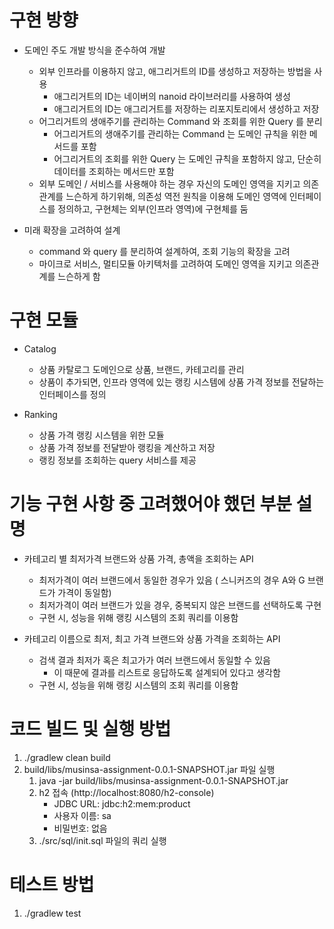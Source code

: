 # 구현 방향

- 도메인 주도 개발 방식을 준수하여 개발

  - 외부 인프라를 이용하지 않고, 애그리거트의 ID를 생성하고 저장하는 방법을 사용
    - 애그리거트의 ID는 네이버의 nanoid 라이브러리를 사용하여 생성
    - 애그리거트의 ID는 애그리거트를 저장하는 리포지토리에서 생성하고 저장
  - 어그리거트의 생애주기를 관리하는 Command 와 조회를 위한 Query 를 분리
    - 어그리거트의 생애주기를 관리하는 Command 는 도메인 규칙을 위한 메서드를 포함
    - 어그리거트의 조회를 위한 Query 는 도메인 규칙을 포함하지 않고, 단순히 데이터를 조회하는 메서드만 포함
  - 외부 도메인 / 서비스를 사용해야 하는 경우 자신의 도메인 영역을 지키고 의존관계를 느슨하게 하기위해, 의존성 역전 원칙을 이용해 도메인 영역에 인터페이스를 정의하고, 구현체는 외부(인프라 영역)에 구현체를 둠

- 미래 확장을 고려하여 설계
  - command 와 query 를 분리하여 설계하여, 조회 기능의 확장을 고려
  - 마이크로 서비스, 멀티모듈 아키텍처를 고려하여 도메인 영역을 지키고 의존관계를 느슨하게 함

# 구현 모듈

- Catalog

  - 상품 카탈로그 도메인으로 상품, 브랜드, 카테고리를 관리
  - 상품이 추가되면, 인프라 영역에 있는 랭킹 시스템에 상품 가격 정보를 전달하는 인터페이스를 정의

- Ranking
  - 상품 가격 랭킹 시스템을 위한 모듈
  - 상품 가격 정보를 전달받아 랭킹을 계산하고 저장
  - 랭킹 정보를 조회하는 query 서비스를 제공

# 기능 구현 사항 중 고려했어야 했던 부분 설명

- 카테고리 별 최저가격 브랜드와 상품 가격, 총액을 조회하는 API

  - 최저가격이 여러 브랜드에서 동일한 경우가 있음 ( 스니커즈의 경우 A와 G 브랜드가 가격이 동일함)
  - 최저가격이 여러 브랜드가 있을 경우, 중복되지 않은 브랜드를 선택하도록 구현
  - 구현 시, 성능을 위해 랭킹 시스템의 조회 쿼리를 이용함

- 카테고리 이름으로 최저, 최고 가격 브랜드와 상품 가격을 조회하는 API
  - 검색 결과 최저가 혹은 최고가가 여러 브랜드에서 동일할 수 있음
    - 이 때문에 결과를 리스트로 응답하도록 설계되어 있다고 생각함
  - 구현 시, 성능을 위해 랭킹 시스템의 조회 쿼리를 이용함

# 코드 빌드 및 실행 방법

1. ./gradlew clean build
2. build/libs/musinsa-assignment-0.0.1-SNAPSHOT.jar 파일 실행
   1. java -jar build/libs/musinsa-assignment-0.0.1-SNAPSHOT.jar
   2. h2 접속 (http://localhost:8080/h2-console)
      - JDBC URL: jdbc:h2:mem:product
      - 사용자 이름: sa
      - 비밀번호: 없음
   3. ./src/sql/init.sql 파일의 쿼리 실행

# 테스트 방법

1. ./gradlew test
